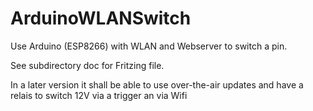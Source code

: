 # ArduinoWLANSwitch
Use Arduino (ESP8266) with WLAN and Webserver to switch a pin.

See subdirectory doc for Fritzing file.

In a later version it shall be able to use over-the-air updates and have a relais to switch 12V via a trigger an via Wifi
